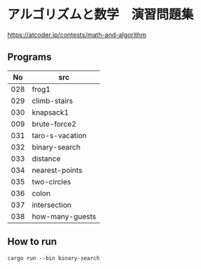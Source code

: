# アルゴリズムと数学　演習問題集
https://atcoder.jp/contests/math-and-algorithm

## Programs
| No | src |
|---|---|
| 028 | frog1 |
| 029 | climb-stairs |
| 030 | knapsack1 |
| 009 | brute-force2 |
| 031 | taro-s-vacation |
| 032 | binary-search |
| 033 | distance |
| 034 | nearest-points |
| 035 | two-circles |
| 036 | colon |
| 037 | intersection |
| 038 | how-many-guests |

## How to run
```
cargo run --bin binary-search
```
